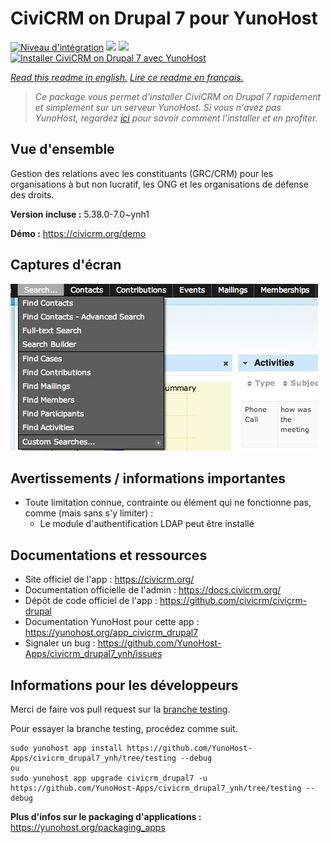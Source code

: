 # CiviCRM on Drupal 7 pour YunoHost

[![Niveau d'intégration](https://dash.yunohost.org/integration/civicrm_drupal7.svg)](https://dash.yunohost.org/appci/app/civicrm_drupal7) ![](https://ci-apps.yunohost.org/ci/badges/civicrm_drupal7.status.svg) ![](https://ci-apps.yunohost.org/ci/badges/civicrm_drupal7.maintain.svg)  
[![Installer CiviCRM on Drupal 7 avec YunoHost](https://install-app.yunohost.org/install-with-yunohost.svg)](https://install-app.yunohost.org/?app=civicrm_drupal7)

*[Read this readme in english.](./README.md)*
*[Lire ce readme en français.](./README_fr.md)*

> *Ce package vous permet d'installer CiviCRM on Drupal 7 rapidement et simplement sur un serveur YunoHost.
Si vous n'avez pas YunoHost, regardez [ici](https://yunohost.org/#/install) pour savoir comment l'installer et en profiter.*

## Vue d'ensemble

Gestion des relations avec les constituants (GRC/CRM) pour les organisations à but non lucratif, les ONG et les organisations de défense des droits.


**Version incluse :** 5.38.0-7.0~ynh1

**Démo :** https://civicrm.org/demo

## Captures d'écran

![](./doc/screenshots/screenshot.png)

## Avertissements / informations importantes

* Toute limitation connue, contrainte ou élément qui ne fonctionne pas, comme (mais sans s'y limiter) :
    * Le module d'authentification LDAP peut être installé

## Documentations et ressources

* Site officiel de l'app : https://civicrm.org/
* Documentation officielle de l'admin : https://docs.civicrm.org/
* Dépôt de code officiel de l'app : https://github.com/civicrm/civicrm-drupal
* Documentation YunoHost pour cette app : https://yunohost.org/app_civicrm_drupal7
* Signaler un bug : https://github.com/YunoHost-Apps/civicrm_drupal7_ynh/issues

## Informations pour les développeurs

Merci de faire vos pull request sur la [branche testing](https://github.com/YunoHost-Apps/civicrm_drupal7_ynh/tree/testing).

Pour essayer la branche testing, procédez comme suit.
```
sudo yunohost app install https://github.com/YunoHost-Apps/civicrm_drupal7_ynh/tree/testing --debug
ou
sudo yunohost app upgrade civicrm_drupal7 -u https://github.com/YunoHost-Apps/civicrm_drupal7_ynh/tree/testing --debug
```

**Plus d'infos sur le packaging d'applications :** https://yunohost.org/packaging_apps